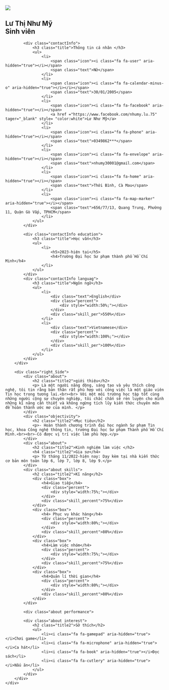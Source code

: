 
<!DOCTYPE html>
<html lang="en">
<head>
    <meta charset="UTF-8">
    <meta http-equiv="X-UA-Compatible" content="IE=edge">
    <meta name="viewport" content="width=device-width, initial-scale=1.0">
    <title>CV-website</title>
    <meta name="keywords" content="HTML, CSS, JQuery, Bootstrap"/>
    <meta name="author" content="pthaoth"/>
    <!--open graph-->
    <meta property="og:type" content="website"/>
    <meta property="og:title" content="CV-website"/>
    <meta property="og:description" content="pthaoth's CV. Full stack developer. Get basic website design. Contact me when you need."/>
    <link rel="stylesheet" href="https://cdnjs.cloudflare.com/ajax/libs/font-awesome/4.7.0/css/font-awesome.css" integrity="sha512-5A8nwdMOWrSz20fDsjczgUidUBR8liPYU+WymTZP1lmY9G6Oc7HlZv156XqnsgNUzTyMefFTcsFH/tnJE/+xBg==" crossorigin="anonymous" referrerpolicy="no-referrer" />
    <link rel="stylesheet" type="text/css" href="style.css">
</head>
<body>
    <div class="container">
        <div class="left_Side">
            <div class="profileText">
                <div class="imgBx">
                    <img src="https://i.pinimg.com/originals/9f/74/68/9f7468fa70b8d44aaa9b66c348fd0d8f.jpg">
                </div>
                <h2>Lư Thị Như Mỹ<br><span>Sinh viên </span></h2>
            </div>

            <div class="contactInfo">
                <h3 class="title">Thông tin cá nhân </h3>
                <ul>
                    <li>
                        <span class="icon"><i class="fa fa-user" aria-hidden="true"></i></span>
                        <span class="text">Nữ</span>
                    </li>
                    <li>
                        <span class="icon"><i class="fa fa-calendar-minus-o" aria-hidden="true"></i></i></span>
                        <span class="text">30/01/2005</span>
                    </li>
                    <li> 
                        <span class="icon"><i class="fa fa-facebook" aria-hidden="true"></i></span>
                        <a href ="https://www.facebook.com/nhumy.lu.75" tager="_blank" style= "color:white">Lư Như Mỹ</a>
                    </li>
                    <li>
                        <span class="icon"><i class="fa fa-phone" aria-hidden="true"></i></span>
                        <span class="text">0349862***</span>
                    </li>
                    <li>
                        <span class="icon"><i class="fa fa-envelope" aria-hidden="true"></i></span>
                        <span class="text">nhumy30001@gmail.com</span>
                    </li>
                    <li>
                        <span class="icon"><i class="fa fa-home" aria-hidden="true"></i></span>
                        <span class="text">Thới Bình, Cà Mau</span>
                    </li>
                    <li>
                        <span class="icon"><i class="fa fa-map-marker" aria-hidden="true"></i></span>
                        <span class="text">656/77/13, Quang Trung, Phường 11, Quận Gò Vấp, TPHCM</span>
                    </li>
                </ul>
            </div>

            <div class="contactInfo education">
                <h3 class="title">Học vấn</h3>
                <ul>
                    <li>
                        <h5>2023-hiện tại</h5>
                        <h4>Trường Đại học Sư phạm thành phố Hồ Chí Minh</h4>
                    </li>
                </ul>
            </div>
            <div class="contactInfo languag">
                <h3 class="title">Ngôn ngữ</h3>
                <ul>
                    <li>
                        <div class="text">English</div>
                        <div class="percent">
                            <div style="width:50%;"></div>
                        </div>
                        <div class="skill_per">550%</div>
                    </li>
                    <li>
                        <div class="text">Vietnamese</div>
                        <div class="percent">
                            <div style="width:100%;"></div>
                        </div>
                        <div class="skill_per">100%</div>
                    </li>
                </ul>
            </div> 
        </div>

        <div class="right_Side">
            <div class="about">
                <h2 class="title2">giới thiệu</h2>
                <p> Là một người năng động, sáng tạo và yêu thích công nghệ, tôi tin rằng bản thân rất phù hợp với công việc là một giáo viên Tin học trong tương lai.<br><br> Với một môi trường học tập tốt cùng những người cộng sự chuyên nghiệp, tôi chắc chắn sẽ rèn luyện cho mình những kĩ năng cần thiết và không ngừng tích lũy kiến thức chuyên môn để hoàn thành ước mơ của mình. </p>
            </div>
            <div class="objectivity">
                <h2 class="title2">Mục tiêu</h2>
                <p>- Hoàn thành chương trình đại học ngành Sư phạm Tin học, khoa Công nghệ thông tin, trường Đại học Sư phạm Thành phố Hồ Chí Minh.<br><br>-Có được vị trí việc làm phù hợp.</p>
            </div>
            <div class="about">
                <h2 class="title2">Kinh nghiệm làm việc </h2>
                <h4 class="title2">Gia sư</h4>
                <p> Từ tháng 11/2022-hiện nay: Dạy kèm tại nhà kiến thức cơ bản môn toán lớp 6, lớp 7, lớp 8, lớp 9.</p>
            </div>
            <div class="about skills">
                <h2 class="title2">Kĩ năng</h2>
                <div class="box">
                    <h4>Giao tiếp</h4>
                    <div class="percent">
                        <div style="width:75%;"></div>
                    </div>
                    <div class="skill_percent">75%</div>
                </div>
                <div class="box">
                    <h4> Phục vụ khác hàng</h4>
                    <div class="percent">
                        <div style="width:80%;"></div>
                    </div>
                    <div class="skill_percent">80%</div>
                </div>
                <div class="box">
                    <h4>Làm việc nhóm</h4>
                    <div class="percent">
                        <div style="width:75%;"></div>
                    </div>
                    <div class="skill_percent">75%</div>
                </div>
                <div class="box">
                    <h4>Quản lí thời gian</h4>
                    <div class="percent">
                        <div style="width:80%;"></div>
                    </div>
                    <div class="skill_percent">80%</div>
                </div>
            </div>

            <div class="about performance">

            <div class="about interest">
                <h2 class="title2">Sở thích</h2>
                <ul>
                    <li><i class="fa fa-gamepad" aria-hidden="true"></i>Chơi game</li>
                    <li><i class="fa fa-microphone" aria-hidden="true"></i>Ca hát</li>
                    <li><i class="fa fa-book" aria-hidden="true"></i>Đọc sách</li>
                    <li><i class="fa fa-cutlery" aria-hidden="true"></i>Nấu ăn</li>
                </ul>
            </div>
        </div>
    </div>
</body>
</html>
